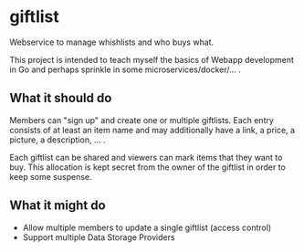 # giftlist
Webservice to manage whishlists and who buys what.

This project is intended to teach myself the basics of Webapp development in Go
and perhaps sprinkle in some microservices/docker/... .

## What it should do

Members can "sign up" and create one or multiple giftlists.  Each entry
consists of at least an item name and may additionally have a link, a price, a
picture, a description, ... .

Each giftlist can be shared and viewers can mark items that they want to buy.
This allocation is kept secret from the owner of the giftlist in order to keep
some suspense.

## What it might do

- Allow multiple members to update a single giftlist (access control)
- Support multiple Data Storage Providers
